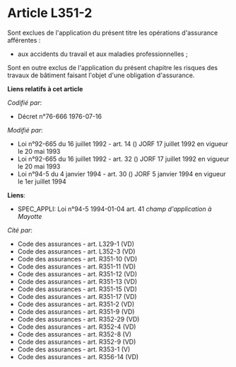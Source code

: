 # Article L351-2

Sont exclues de l'application du présent titre les opérations d'assurance afférentes :

- aux accidents du travail et aux maladies professionnelles ;

Sont en outre exclus de l'application du présent chapitre les risques des travaux de bâtiment faisant l'objet d'une
obligation d'assurance.

**Liens relatifs à cet article**

_Codifié par_:

  - Décret n°76-666 1976-07-16

_Modifié par_:

  - Loi n°92-665 du 16 juillet 1992 - art. 14 () JORF 17 juillet 1992 en vigueur le 20 mai 1993
  - Loi n°92-665 du 16 juillet 1992 - art. 32 () JORF 17 juillet 1992 en vigueur le 20 mai 1993
  - Loi n°94-5 du 4 janvier 1994 - art. 30 () JORF 5 janvier 1994 en vigueur le 1er juillet 1994

**Liens**:

  - SPEC_APPLI: Loi n°94-5 1994-01-04 art. 41 *champ d'application à Mayotte*

_Cité par_:

  - Code des assurances - art. L329-1 (VD)
  - Code des assurances - art. L352-3 (VD)
  - Code des assurances - art. R351-10 (VD)
  - Code des assurances - art. R351-11 (VD)
  - Code des assurances - art. R351-12 (VD)
  - Code des assurances - art. R351-13 (VD)
  - Code des assurances - art. R351-15 (VD)
  - Code des assurances - art. R351-17 (VD)
  - Code des assurances - art. R351-2 (VD)
  - Code des assurances - art. R351-9 (VD)
  - Code des assurances - art. R352-29 (VD)
  - Code des assurances - art. R352-4 (VD)
  - Code des assurances - art. R352-8 (V)
  - Code des assurances - art. R352-9 (VD)
  - Code des assurances - art. R353-1 (V)
  - Code des assurances - art. R356-14 (VD)
